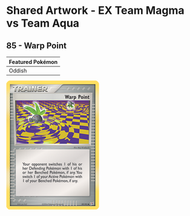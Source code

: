 # Shared Artwork - EX Team Magma vs Team Aqua

## 85 - Warp Point

|Featured Pokémon|
|:--|
|Oddish

![Warp Point](/images/SharedArtwork/exteammagmateamaqua-85.png)